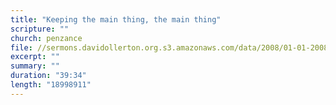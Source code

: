 ```yaml
---
title: "Keeping the main thing, the main thing"
scripture: ""
church: penzance
file: //sermons.davidollerton.org.s3.amazonaws.com/data/2008/01-01-2008.mp3
excerpt: ""
summary: ""
duration: "39:34"
length: "18998911"
---
```

